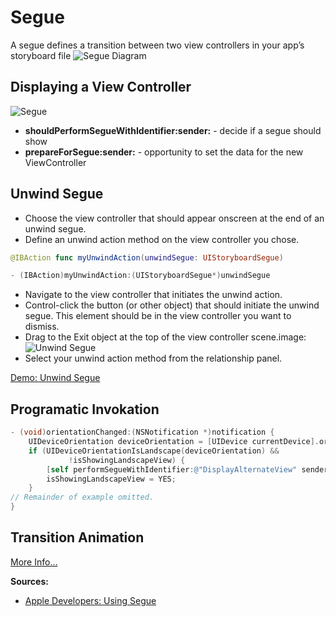 # Segue
A segue defines a transition between two view controllers in your app’s storyboard file
![Segue Diagram](https://developer.apple.com/library/prerelease/ios/featuredarticles/ViewControllerPGforiPhoneOS/Art/segue_defined_2x.png)

## Displaying a View Controller
![Segue](https://developer.apple.com/library/prerelease/ios/featuredarticles/ViewControllerPGforiPhoneOS/Art/VCPG_displaying-view-controller-using-segue_9-4_2x.png)
* **shouldPerformSegueWithIdentifier:sender:** - decide if a segue should show
* **prepareForSegue:sender:** - opportunity to set the data for the new ViewController

## Unwind Segue
* Choose the view controller that should appear onscreen at the end of an unwind segue.
* Define an unwind action method on the view controller you chose.
```swift
@IBAction func myUnwindAction(unwindSegue: UIStoryboardSegue)
```
```objectivec
- (IBAction)myUnwindAction:(UIStoryboardSegue*)unwindSegue
```
* Navigate to the view controller that initiates the unwind action.
* Control-click the button (or other object) that should initiate the unwind segue. This element should be in the view controller you want to dismiss.
* Drag to the Exit object at the top of the view controller scene.image: 
![Unwind Segue](https://developer.apple.com/library/prerelease/ios/featuredarticles/ViewControllerPGforiPhoneOS/Art/segue_unwind_linking_2x.png)
* Select your unwind action method from the relationship panel.

[Demo: Unwind Segue](/SwiftProjects/SegueDemo)

## Programatic Invokation
```objectivec
- (void)orientationChanged:(NSNotification *)notification {
    UIDeviceOrientation deviceOrientation = [UIDevice currentDevice].orientation;
    if (UIDeviceOrientationIsLandscape(deviceOrientation) &&
             !isShowingLandscapeView) {
        [self performSegueWithIdentifier:@"DisplayAlternateView" sender:self];
        isShowingLandscapeView = YES;
    }
// Remainder of example omitted.
}
```

## Transition Animation
[More Info...](https://developer.apple.com/library/prerelease/ios/featuredarticles/ViewControllerPGforiPhoneOS/CustomizingtheTransitionAnimations.html#//apple_ref/doc/uid/TP40007457-CH16-SW1)

**Sources:**
* [Apple Developers: Using Segue](https://developer.apple.com/library/prerelease/ios/featuredarticles/ViewControllerPGforiPhoneOS/UsingSegues.html)
